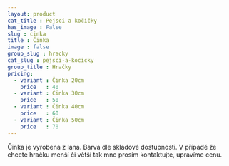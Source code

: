 ```yaml
---
layout: product
cat_title : Pejsci a kočičky
has_image : False
slug : cinka
title : Činka
image : false
group_slug : hracky
cat_slug : pejsci-a-kocicky
group_title : Hračky
pricing:
  - variant : Činka 20cm
    price   : 40
  - variant : Činka 30cm
    price   : 50
  - variant : Činka 40cm
    price   : 60
  - variant : Činka 50cm
    price   : 70
---
```


Činka je vyrobena z lana. Barva dle skladové dostupnosti. V případě že chcete hračku menší či větší tak mne prosím kontaktujte, upravíme cenu.

